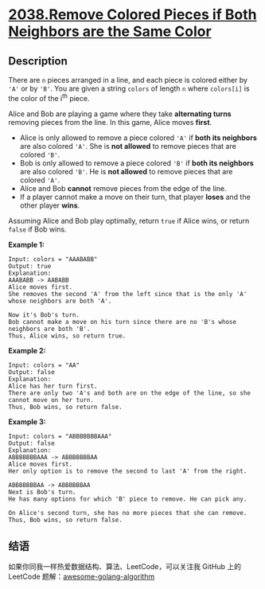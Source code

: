 # [2038.Remove Colored Pieces if Both Neighbors are the Same Color][title]

## Description
There are `n` pieces arranged in a line, and each piece is colored either by `'A'` or by `'B'`. You are given a string `colors` of length `n` where `colors[i]` is the color of the i<sup>th</sup> piece.

Alice and Bob are playing a game where they take **alternating turns** removing pieces from the line. In this game, Alice moves **first**.

- Alice is only allowed to remove a piece colored `'A'` if **both its neighbors** are also colored `'A'`. She is **not allowed** to remove pieces that are colored `'B'`.
- Bob is only allowed to remove a piece colored `'B'` if **both its neighbors** are also colored `'B'`. He is **not allowed** to remove pieces that are colored `'A'`.
- Alice and Bob **cannot** remove pieces from the edge of the line.
- If a player cannot make a move on their turn, that player **loses** and the other player **wins**.

Assuming Alice and Bob play optimally, return `true` if Alice wins, or return `false` if Bob wins.

**Example 1:**

```
Input: colors = "AAABABB"
Output: true
Explanation:
AAABABB -> AABABB
Alice moves first.
She removes the second 'A' from the left since that is the only 'A' whose neighbors are both 'A'.

Now it's Bob's turn.
Bob cannot make a move on his turn since there are no 'B's whose neighbors are both 'B'.
Thus, Alice wins, so return true.
```

**Example 2:**

```
Input: colors = "AA"
Output: false
Explanation:
Alice has her turn first.
There are only two 'A's and both are on the edge of the line, so she cannot move on her turn.
Thus, Bob wins, so return false.
```

**Example 3:**

```
Input: colors = "ABBBBBBBAAA"
Output: false
Explanation:
ABBBBBBBAAA -> ABBBBBBBAA
Alice moves first.
Her only option is to remove the second to last 'A' from the right.

ABBBBBBBAA -> ABBBBBBAA
Next is Bob's turn.
He has many options for which 'B' piece to remove. He can pick any.

On Alice's second turn, she has no more pieces that she can remove.
Thus, Bob wins, so return false.
```

## 结语

如果你同我一样热爱数据结构、算法、LeetCode，可以关注我 GitHub 上的 LeetCode 题解：[awesome-golang-algorithm][me]

[title]: https://leetcode.com/problems/remove-colored-pieces-if-both-neighbors-are-the-same-color/
[me]: https://github.com/kylesliu/awesome-golang-algorithm
